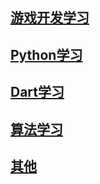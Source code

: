##  [ 游戏开发学习 ]( https://github.com/pheromone/other-learn/tree/master/%E6%B8%B8%E6%88%8F%E5%BC%80%E5%8F%91%E5%AD%A6%E4%B9%A0 )    <br/>
##  [ Python学习 ]( https://github.com/pheromone/other-learn/tree/master/phthon%E5%AD%A6%E4%B9%A0 )    <br/>
##  [ Dart学习 ]( https://github.com/pheromone/other-learn/tree/master/Dart%E5%AD%A6%E4%B9%A0 )    <br/>
##  [ 算法学习 ]( https://github.com/pheromone/other-learn/tree/master/%E7%AE%97%E6%B3%95%E5%AD%A6%E4%B9%A0  )    <br/>
##  [ 其他 ]( https://github.com/pheromone/other-learn/tree/master/%E5%85%B6%E4%BB%96 )    <br/>



   



